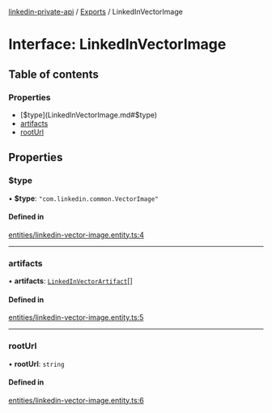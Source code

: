 [linkedin-private-api](../README.md) / [Exports](../modules.md) / LinkedInVectorImage

# Interface: LinkedInVectorImage

## Table of contents

### Properties

- [$type](LinkedInVectorImage.md#$type)
- [artifacts](LinkedInVectorImage.md#artifacts)
- [rootUrl](LinkedInVectorImage.md#rooturl)

## Properties

### $type

• **$type**: ``"com.linkedin.common.VectorImage"``

#### Defined in

[entities/linkedin-vector-image.entity.ts:4](https://github.com/SkyberSolutions/linkedin-private-api/blob/2fe9e6a/src/entities/linkedin-vector-image.entity.ts#L4)

___

### artifacts

• **artifacts**: [`LinkedInVectorArtifact`](LinkedInVectorArtifact.md)[]

#### Defined in

[entities/linkedin-vector-image.entity.ts:5](https://github.com/SkyberSolutions/linkedin-private-api/blob/2fe9e6a/src/entities/linkedin-vector-image.entity.ts#L5)

___

### rootUrl

• **rootUrl**: `string`

#### Defined in

[entities/linkedin-vector-image.entity.ts:6](https://github.com/SkyberSolutions/linkedin-private-api/blob/2fe9e6a/src/entities/linkedin-vector-image.entity.ts#L6)
